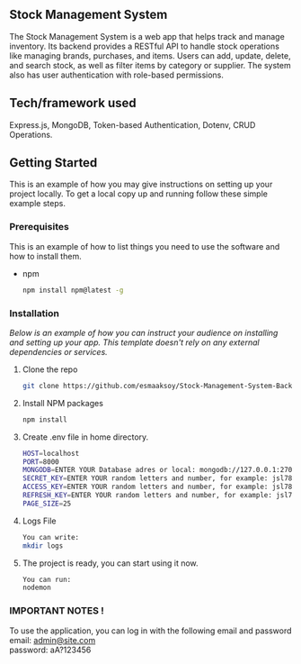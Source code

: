 ## Stock Management System 

The Stock Management System is a web app that helps track and manage inventory. Its backend provides a RESTful API to handle stock operations like managing brands, purchases, and items. Users can add, update, delete, and search stock, as well as filter items by category or supplier. The system also has user authentication with role-based permissions.

## Tech/framework used
Express.js, MongoDB, Token-based Authentication, Dotenv, CRUD Operations.


## Getting Started

This is an example of how you may give instructions on setting up your project locally.
To get a local copy up and running follow these simple example steps.

### Prerequisites

This is an example of how to list things you need to use the software and how to install them.

- npm
  ```sh
  npm install npm@latest -g
  ```

### Installation

_Below is an example of how you can instruct your audience on installing and setting up your app. This template doesn't rely on any external dependencies or services._

1. Clone the repo
   ```sh
   git clone https://github.com/esmaaksoy/Stock-Management-System-Backend
   ```
2. Install NPM packages
   ```sh
   npm install
   ```
3. Create .env file in home directory.
   ```sh
   HOST=localhost
   PORT=8000
   MONGODB=ENTER YOUR Database adres or local: mongodb://127.0.0.1:27017/stockApi
   SECRET_KEY=ENTER YOUR random letters and number, for example: jsl78dd9ff6f6s9jkd89Kkfnfd
   ACCESS_KEY=ENTER YOUR random letters and number, for example: jsl78dd9ff6f6s9jkd89Kkfnfd
   REFRESH_KEY=ENTER YOUR random letters and number, for example: jsl78dd9ff6f6s9jkd89Kkfnfd
   PAGE_SIZE=25

   ```
4. Logs File
   ```sh
   You can write:
   mkdir logs
   ```
5. The project is ready, you can start using it now.
   ```sh
   You can run:
   nodemon
   ```

### IMPORTANT NOTES ! 

To use the application, you can log in with the following email and password <br>
email: admin@site.com <br>
password: aA?123456 <br>




